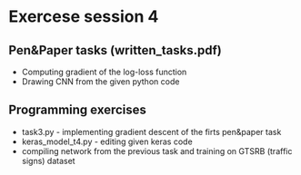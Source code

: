 # Exercese session 4

## Pen&Paper tasks (written_tasks.pdf)
* Computing gradient of the log-loss function
* Drawing CNN from the given python code

## Programming exercises
* task3.py - implementing gradient descent of the firts pen&paper task
* keras_model_t4.py - editing given keras code
* compiling network from the previous task and training on GTSRB (traffic signs) dataset
